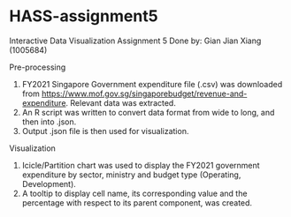 # HASS-assignment5
Interactive Data Visualization Assignment 5
Done by: Gian Jian Xiang (1005684)

Pre-processing

1. FY2021 Singapore Government expenditure file (.csv) was downloaded from https://www.mof.gov.sg/singaporebudget/revenue-and-expenditure. Relevant data was extracted.
2. An R script was written to convert data format from wide to long, and then into .json.
3. Output .json file is then used for visualization.

Visualization

1. Icicle/Partition chart was used to display the FY2021 government expenditure by sector, ministry and budget type (Operating, Development).
2. A tooltip to display cell name, its corresponding value and the percentage with respect to its parent component, was created.